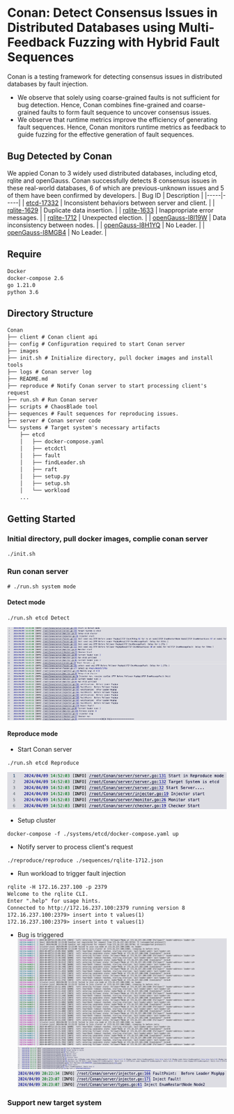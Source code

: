 # Conan: Detect Consensus Issues in Distributed Databases using Multi-Feedback Fuzzing with Hybrid Fault Sequences
Conan is a testing framework for detecting consensus issues in distributed databases by fault injection. 

* We observe that solely using coarse-grained faults is not sufficient for bug detection. Hence, Conan combines fine-grained and coarse-grained faults to form fault sequence to uncover consensus issues. 
* We observe that runtime metrics improve the efficiency of generating fault sequences. Hence, Conan monitors runtime metrics as feedback to guide fuzzing for the effective generation of fault sequences. 

## Bug Detected by Conan
We appied Conan to 3 widely used distributed databases, including etcd, rqlite and openGauss. Conan successfully detects 8 consensus issues in these real-world databases, 6 of which are previous-unknown issues and 5 of them have been confirmed by developers. 
| Bug ID | Description | 
|-----|-----|
| [etcd-17332](https://github.com/etcd-io/etcd/issues/17332) | Inconsistent behaviors between server and client. | 
| [rqlite-1629](https://github.com/rqlite/rqlite/pull/1629) | Duplicate data insertion. | 
| [rqlite-1633](https://github.com/rqlite/rqlite/pull/1633) | Inappropriate error messages.  | 
| [rqlite-1712](https://github.com/rqlite/rqlite/issues/1712) | Unexpected election. | 
| [openGauss-I8I19W](https://gitee.com/opengauss/openGauss-server/issues/I8I19W) | Data inconsistency between nodes. | 
| [openGauss-I8H1YQ](https://gitee.com/opengauss/openGauss-server/issues/I8H1YQ) | No Leader. | 
| [openGauss-I8MGB4](https://gitee.com/opengauss/openGauss-server/issues/I8MGB4) | No Leader. |

## Require
```
Docker
docker-compose 2.6
go 1.21.0
python 3.6
```

## Directory Structure
```
Conan
├── client # Conan client api
├── config # Configuration required to start Conan server 
├── images
├── init.sh # Initialize directory, pull docker images and install tools
├── logs # Conan server log
├── README.md
├── reproduce # Notify Conan server to start processing client's request
├── run.sh # Run Conan server
├── scripts # ChaosBlade tool
├── sequences # Fault sequences for reproducing issues. 
├── server # Conan server code
└── systems # Target system's necessary artifacts
    ├── etcd
    │   ├── docker-compose.yaml 
    │   ├── etcdctl
    │   ├── fault
    │   ├── findLeader.sh
    │   ├── raft
    │   ├── setup.py
    │   ├── setup.sh
    │   └── workload
    ...
```

## Getting Started
### Initial directory, pull docker images, complie conan server
```
./init.sh
```
### Run conan server
```
# ./run.sh system mode 
```
#### Detect mode
```
./run.sh etcd Detect
```
![detect log](./images/log.png)


#### Reproduce mode
* Start Conan server
```
./run.sh etcd Reproduce
```
![reproduce log](./images/reproduce-log1.png)
* Setup cluster
```
docker-compose -f ./systems/etcd/docker-compose.yaml up
```
* Notify server to process client's request
```
./reproduce/reproduce ./sequences/rqlite-1712.json
```
* Run workload to trigger fault injection
```
rqlite -H 172.16.237.100 -p 2379
Welcome to the rqlite CLI.
Enter ".help" for usage hints.
Connected to http://172.16.237.100:2379 running version 8
172.16.237.100:2379> insert into t values(1)
172.16.237.100:2379> insert into t values(1)
```

* Bug is triggered
![result](./images/res.png)
![log 1](./images/log-1.png)
![log 2](./images/log-2.png)

### Support new target system





